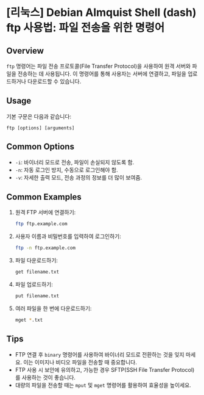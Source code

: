 # [리눅스] Debian Almquist Shell (dash) ftp 사용법: 파일 전송을 위한 명령어

## Overview
`ftp` 명령어는 파일 전송 프로토콜(File Transfer Protocol)을 사용하여 원격 서버와 파일을 전송하는 데 사용됩니다. 이 명령어를 통해 사용자는 서버에 연결하고, 파일을 업로드하거나 다운로드할 수 있습니다.

## Usage
기본 구문은 다음과 같습니다:
```
ftp [options] [arguments]
```

## Common Options
- `-i`: 바이너리 모드로 전송, 파일이 손실되지 않도록 함.
- `-n`: 자동 로그인 방지, 수동으로 로그인해야 함.
- `-v`: 자세한 출력 모드, 전송 과정의 정보를 더 많이 보여줌.

## Common Examples
1. 원격 FTP 서버에 연결하기:
   ```sh
   ftp ftp.example.com
   ```

2. 사용자 이름과 비밀번호를 입력하여 로그인하기:
   ```sh
   ftp -n ftp.example.com
   ```

3. 파일 다운로드하기:
   ```sh
   get filename.txt
   ```

4. 파일 업로드하기:
   ```sh
   put filename.txt
   ```

5. 여러 파일을 한 번에 다운로드하기:
   ```sh
   mget *.txt
   ```

## Tips
- FTP 연결 후 `binary` 명령어를 사용하여 바이너리 모드로 전환하는 것을 잊지 마세요. 이는 이미지나 비디오 파일을 전송할 때 중요합니다.
- FTP 사용 시 보안에 유의하고, 가능한 경우 SFTP(SSH File Transfer Protocol)를 사용하는 것이 좋습니다.
- 대량의 파일을 전송할 때는 `mput` 및 `mget` 명령어를 활용하여 효율성을 높이세요.
